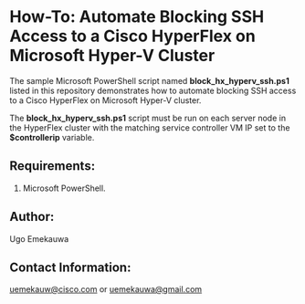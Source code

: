 # How-To: Automate Blocking SSH Access to a Cisco HyperFlex on Microsoft Hyper-V Cluster

The sample Microsoft PowerShell script named **block_hx_hyperv_ssh.ps1** listed in this repository demonstrates how to automate blocking SSH access to a Cisco HyperFlex on Microsoft Hyper-V cluster.

The **block_hx_hyperv_ssh.ps1** script must be run on each server node in the HyperFlex cluster with the matching service controller VM IP set to the **$controllerip** variable.

## Requirements:
  1. Microsoft PowerShell.

## Author:
Ugo Emekauwa

## Contact Information:
uemekauw@cisco.com or uemekauwa@gmail.com
